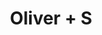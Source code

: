 ---
layout: project
title: Oliver + S
permalink: /projects/oliverands/
directlink: true
subhead: Website redesign, Ongoing
link: https://oliverands.com/
image: oliverands.jpg
excerpt: <p>This site was redesigned from the ground up using a responsive grid framework, making it work on phones, tablets, and all devices. Includes integrated forum, blogs, and e-commerce system. The play section of the site features a kid and tablet friendly game allowing one to digitally dress paper dolls.</p> 

---